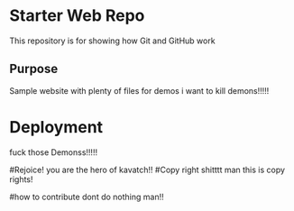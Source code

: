 # Starter Web Repo

This repository is for showing how Git and GitHub work

## Purpose

Sample website with plenty of files for demos i want to kill demons!!!!!

# Deployment
fuck those Demonss!!!!!

#Rejoice!
you are the hero of kavatch!!
#Copy right
shitttt man this is copy rights!

#how to contribute
dont do nothing man!!